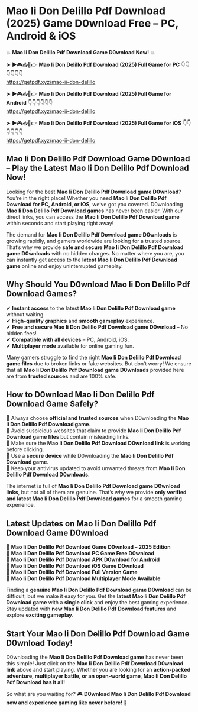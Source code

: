 # Mao Ii Don Delillo Pdf Download (2025) Game D0wnload Free – PC, Android & iOS

💥 **Mao Ii Don Delillo Pdf Download Game D0wnload Now!** 💥  

➤ ►🎮📥📱👉 **Mao Ii Don Delillo Pdf Download (2025) Full Game for PC** 👇👇👇👇👇👇  
https://getpdf.xyz/mao-ii-don-delillo  

➤ ►🎮📥📱👉 **Mao Ii Don Delillo Pdf Download (2025) Full Game for Android** 👇👇👇👇👇👇  
https://getpdf.xyz/mao-ii-don-delillo  

➤ ►🎮📥📱👉 **Mao Ii Don Delillo Pdf Download (2025) Full Game for iOS** 👇👇👇👇👇👇  
https://getpdf.xyz/mao-ii-don-delillo  

## Mao Ii Don Delillo Pdf Download Game D0wnload – Play the Latest Mao Ii Don Delillo Pdf Download Now!

Looking for the best **Mao Ii Don Delillo Pdf Download game D0wnload**? You’re in the right place! Whether you need **Mao Ii Don Delillo Pdf Download for PC, Android, or iOS**, we’ve got you covered. D0wnloading **Mao Ii Don Delillo Pdf Download games** has never been easier. With our direct links, you can access the **Mao Ii Don Delillo Pdf Download game** within seconds and start playing right away!  

The demand for **Mao Ii Don Delillo Pdf Download game D0wnloads** is growing rapidly, and gamers worldwide are looking for a trusted source. That’s why we provide **safe and secure Mao Ii Don Delillo Pdf Download game D0wnloads** with no hidden charges. No matter where you are, you can instantly get access to the **latest Mao Ii Don Delillo Pdf Download game** online and enjoy uninterrupted gameplay.  

## **Why Should You D0wnload Mao Ii Don Delillo Pdf Download Games?**  

✔ **Instant access** to the latest **Mao Ii Don Delillo Pdf Download game** without waiting.  
✔ **High-quality graphics** and **smooth gameplay** experience.  
✔ **Free and secure Mao Ii Don Delillo Pdf Download game D0wnload** – No hidden fees!  
✔ **Compatible with all devices** – PC, Android, iOS.  
✔ **Multiplayer mode** available for online gaming fun.  

Many gamers struggle to find the right **Mao Ii Don Delillo Pdf Download game files** due to broken links or fake websites. But don’t worry! We ensure that all **Mao Ii Don Delillo Pdf Download game D0wnloads** provided here are from **trusted sources** and are 100% safe.  

## **How to D0wnload Mao Ii Don Delillo Pdf Download Game Safely?**  

📌 Always choose **official and trusted sources** when D0wnloading the **Mao Ii Don Delillo Pdf Download game**.  
📌 Avoid suspicious websites that claim to provide **Mao Ii Don Delillo Pdf Download game files** but contain misleading links.  
📌 Make sure the **Mao Ii Don Delillo Pdf Download D0wnload link** is working before clicking.  
📌 Use a **secure device** while D0wnloading the **Mao Ii Don Delillo Pdf Download game**.  
📌 Keep your antivirus updated to avoid unwanted threats from **Mao Ii Don Delillo Pdf Download D0wnloads**.  

The internet is full of **Mao Ii Don Delillo Pdf Download game D0wnload links**, but not all of them are genuine. That’s why we provide **only verified and latest Mao Ii Don Delillo Pdf Download games** for a smooth gaming experience.  

## **Latest Updates on Mao Ii Don Delillo Pdf Download Game D0wnload**  

🔹 **Mao Ii Don Delillo Pdf Download Game D0wnload – 2025 Edition**  
🔹 **Mao Ii Don Delillo Pdf Download PC Game Free D0wnload**  
🔹 **Mao Ii Don Delillo Pdf Download APK D0wnload for Android**  
🔹 **Mao Ii Don Delillo Pdf Download iOS Game D0wnload**  
🔹 **Mao Ii Don Delillo Pdf Download Full Version Game**  
🔹 **Mao Ii Don Delillo Pdf Download Multiplayer Mode Available**  

Finding a **genuine Mao Ii Don Delillo Pdf Download game D0wnload** can be difficult, but we make it easy for you. Get the **latest Mao Ii Don Delillo Pdf Download game** with a **single click** and enjoy the best gaming experience. Stay updated with **new Mao Ii Don Delillo Pdf Download features** and explore **exciting gameplay**.  

## **Start Your Mao Ii Don Delillo Pdf Download Game D0wnload Today!**  

D0wnloading the **Mao Ii Don Delillo Pdf Download game** has never been this simple! Just click on the **Mao Ii Don Delillo Pdf Download D0wnload link** above and start playing. Whether you are looking for an **action-packed adventure, multiplayer battle, or an open-world game**, **Mao Ii Don Delillo Pdf Download has it all!**  

So what are you waiting for? 🎮 **D0wnload Mao Ii Don Delillo Pdf Download now and experience gaming like never before!** 🚀  